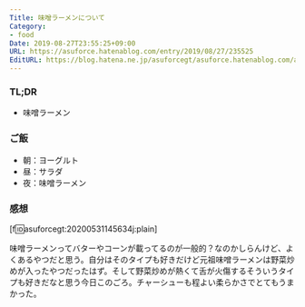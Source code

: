 ```yaml
---
Title: 味噌ラーメンについて
Category:
- food
Date: 2019-08-27T23:55:25+09:00
URL: https://asuforce.hatenablog.com/entry/2019/08/27/235525
EditURL: https://blog.hatena.ne.jp/asuforcegt/asuforce.hatenablog.com/atom/entry/26006613407208801
---
```


### TL;DR

- 味噌ラーメン

### ご飯

- 朝：ヨーグルト
- 昼：サラダ
- 夜：味噌ラーメン

###  感想

[f:id:asuforcegt:20200531145634j:plain]

味噌ラーメンってバターやコーンが載ってるのが一般的？なのかしらんけど、よくあるやつだと思う。自分はそのタイプも好きだけど元祖味噌ラーメンは野菜炒めが入ったやつだったはず。そして野菜炒めが熱くて舌が火傷するそういうタイプも好きだなと思う今日このごろ。チャーシューも程よい柔らかさでとてもうまかった。
